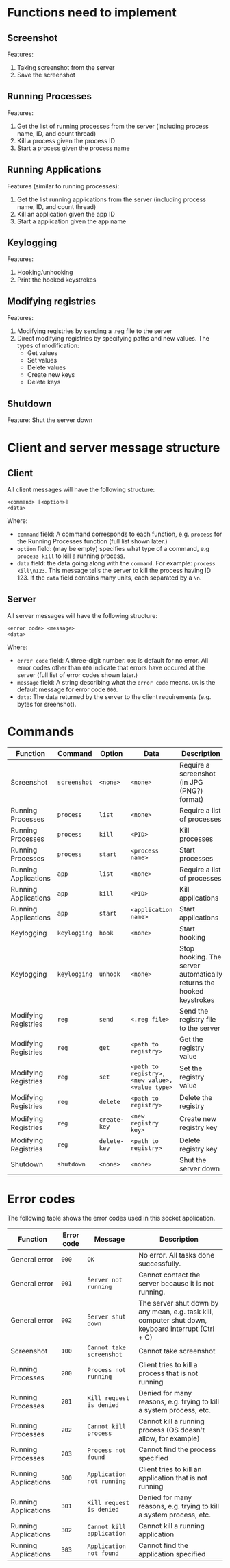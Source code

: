 # Functions need to implement

## Screenshot
Features:
1. Taking screenshot from the server
2. Save the screenshot

## Running Processes
Features:
1. Get the list of running processes from the server (including process name, ID, and count thread)
2. Kill a process given the process ID
3. Start a process given the process name

## Running Applications
Features (similar to running processes):
1. Get the list running applications from the server (including process name, ID, and count thread)
2. Kill an application given the app ID
3. Start a application given the app name

## Keylogging
Features:
1. Hooking/unhooking
2. Print the hooked keystrokes

## Modifying registries
Features:
1. Modifying registries by sending a .reg file to the server
2. Direct modifying registries by specifying paths and new values. The types of modification:
    * Get values
    * Set values
    * Delete values
    * Create new keys
    * Delete keys

## Shutdown
Feature: Shut the server down

# Client and server message structure

## Client
All client messages will have the following structure:
```
<command> [<option>]
<data>
```
Where:
* `command` field: A command corresponds to each function, e.g. `process` for the Running Processes function (full list shown later.)
* `option` field: (may be empty) specifies what type of a command, e.g `process kill` to kill a running process.
* `data` field: the data going along with the `command`. For example: `process kill\n123`. This message tells the server to kill the process having ID 123. If the `data` field contains many units, each separated by a `\n`.

## Server
All server messages will have the following structure:
```
<error code> <message>
<data>
```
Where:
* `error code` field: A three-digit number. `000` is default for no error. All error codes other than `000` indicate that errors have occured at the server (full list of error codes shown later.)
* `message` field: A string describing what the `error code` means. `OK` is the default message for error code `000`.
* `data`: The data returned by the server to the client requirements (e.g. bytes for sreenshot).

# Commands
Function | Command | Option | Data | Description
-------- | ------- | ------ | ---- | -----------
Screenshot | `screenshot` | `<none>` | `<none>` | Require a screenshot (in JPG (PNG?) format)
Running Processes | `process` | `list` | `<none>` | Require a list of processes
Running Processes | `process` | `kill` | `<PID>` | Kill processes
Running Processes | `process` | `start` | `<process name>` | Start processes
Running Applications | `app` | `list` | `<none>` | Require a list of processes
Running Applications | `app` | `kill` | `<PID>` | Kill applications
Running Applications | `app` | `start` | `<application name>` | Start applications
Keylogging | `keylogging` | `hook` | `<none>` | Start hooking
Keylogging | `keylogging` | `unhook` | `<none>` | Stop hooking. The server automatically returns the hooked keystrokes
Modifying Registries | `reg` | `send` | `<.reg file>` | Send the registry file to the server
Modifying Registries | `reg` | `get` | `<path to registry>` | Get the registry value
Modifying Registries | `reg` | `set` | `<path to registry>,<new value>,<value type>` | Set the registry value
Modifying Registries | `reg` | `delete` | `<path to registry>` | Delete the registry
Modifying Registries | `reg` | `create-key` | `<new registry key>` | Create new registry key
Modifying Registries | `reg` | `delete-key` | `<path to registry>` | Delete registry key
Shutdown | `shutdown` | `<none>` | `<none>` | Shut the server down


# Error codes
The following table shows the error codes used in this socket application.

Function | Error code | Message | Description
-------- | ---------- | ------- | -----------
General error | `000` | `OK` | No error. All tasks done successfully.
General error | `001` | `Server not running` | Cannot contact the server because it is not running.
General error | `002` | `Server shut down` | The server shut down by any mean, e.g. task kill, computer shut down, keyboard interrupt (Ctrl + C)
Screenshot | `100` | `Cannot take screenshot` | Cannot take screenshot
Running Processes | `200` | `Process not running` | Client tries to kill a process that is not running
Running Processes | `201` | `Kill request is denied` | Denied for many reasons, e.g. trying to kill a system process, etc.
Running Processes | `202` | `Cannot kill process` | Cannot kill a running process (OS doesn't allow, for example)
Running Processes | `203` | `Process not found` | Cannot find the process specified
Running Applications | `300` | `Application not running` | Client tries to kill an application that is not running
Running Applications | `301` | `Kill request is denied` | Denied for many reasons, e.g. trying to kill a system process, etc.
Running Applications | `302` | `Cannot kill application` | Cannot kill a running application
Running Applications | `303` | `Application not found` | Cannot find the application specified
